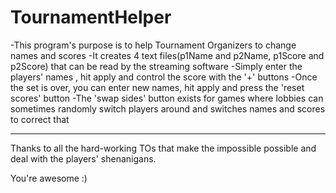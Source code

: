 # TournamentHelper

-This program's purpose is to help Tournament Organizers to change names and scores
-It creates 4 text files(p1Name and p2Name, p1Score and p2Score) that can be read by the streaming software
-Simply enter the players' names , hit apply and control the score with the '+' buttons
-Once the set is over, you can enter new names, hit apply and press the 'reset scores' button
-The 'swap sides' button exists for games where lobbies can sometimes randomly switch players around and switches names and scores to correct that
___________________________________________________________________________

Thanks to all the hard-working TOs that make the impossible possible and deal with the players' shenanigans.

You're awesome :)
